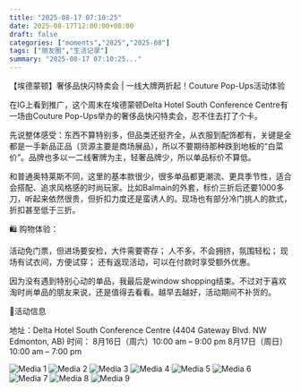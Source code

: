 ```yaml
---
title: "2025-08-17 07:10:25"
date: 2025-08-17T12:00:00+08:00
draft: false
categories: ["moments","2025","2025-08"]
tags: ["朋友圈","生活记录"]
summary: "2025-08-17 07:10:25..."
---
```


【埃德蒙顿】奢侈品快闪特卖会 | 一线大牌两折起！Couture Pop-Ups活动体验

在IG上看到推广，这个周末在埃德蒙顿Delta Hotel South Conference Centre有一场由Couture Pop-Ups举办的奢侈品快闪特卖会，忍不住去打了个卡。

先说整体感受：东西不算特别多，但品类还挺齐全，从衣服到配饰都有，关键是全都是一手新品正品（货源主要是商场展品），所以不要期待那种跌到地板的“白菜价”。品牌也多以一二线奢牌为主，轻奢品牌少，所以单品标价不算低。

和普通奥特莱斯不同，这里的基本款很少，很多单品都更潮流、更具季节性，适合会搭配、追求风格感的时尚玩家。比如Balmain的外套，标价三折后还要1000多刀，听起来依然很贵，但折扣力度还是蛮诱人的。现场也有部分冷门挑人的款式，折扣甚至低于三折。

🛍 购物体验：

活动免门票，但进场要安检，大件需要寄存；
人不多，不会拥挤，氛围轻松；
现场有试衣间，方便试穿；
还有返现活动，可以在付款时享受额外优惠。

因为没有遇到特别心动的单品，我最后是window shopping结束。不过对于喜欢淘时尚单品的朋友来说，还是值得去看看。越早去越好，活动期间不补货的。

📍活动信息

地址：Delta Hotel South Conference Centre (4404 Gateway Blvd. NW Edmonton, AB)
时间：
8月16日（周六）10:00 am – 9:00 pm
8月17日（周日）10:00 am – 7:00 pm

![Media 1](/Moments/photos/2025-08-17/202508170710250.jpg)
![Media 2](/Moments/photos/2025-08-17/202508170710251.jpg)
![Media 3](/Moments/photos/2025-08-17/202508170710252.jpg)
![Media 4](/Moments/photos/2025-08-17/202508170710253.jpg)
![Media 5](/Moments/photos/2025-08-17/202508170710254.jpg)
![Media 6](/Moments/photos/2025-08-17/202508170710255.jpg)
![Media 7](/Moments/photos/2025-08-17/202508170710256.jpg)
![Media 8](/Moments/photos/2025-08-17/202508170710257.jpg)
![Media 9](/Moments/photos/2025-08-17/202508170710258.jpg)

